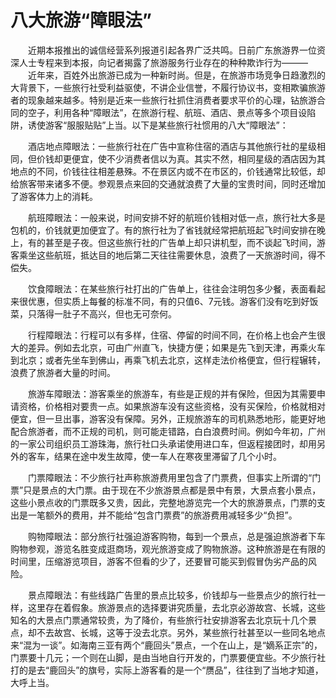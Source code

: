 # 八大旅游“障眼法”  

&emsp;&emsp;近期本报推出的诚信经营系列报道引起各界广泛共鸣。日前广东旅游界一位资深人士专程来到本报，向记者揭露了旅游服务行业存在的种种欺诈行为———  
&emsp;&emsp;近年来，百姓外出旅游已成为一种新时尚。但是，在旅游市场竞争日趋激烈的大背景下，一些旅行社受利益驱使，不讲企业信誉，不履行协议书，变相欺骗旅游者的现象越来越多。特别是近来一些旅行社抓住消费者要求平价的心理，钻旅游合同的空子，利用各种“障眼法”，在旅游行程、航班、酒店、景点等多个项目设陷阱，诱使游客“服服贴贴”上当。以下是某些旅行社惯用的八大“障眼法”：  

&emsp;&emsp;酒店地点障眼法：一些旅行社在广告中宣称住宿的酒店与其他旅行社的星级相同，但价钱却更便宜，使不少消费者信以为真。其实不然，相同星级的酒店因为其地点的不同，价钱往往相差悬殊。不在景区内或不在市区的，价钱通常比较低，却给旅客带来诸多不便。参观景点来回的交通就浪费了大量的宝贵时间，同时还增加了游客体力上的消耗。  

&emsp;&emsp;航班障眼法：一般来说，时间安排不好的航班价钱相对低一点，旅行社大多是包机的，价钱就更加便宜了。有的旅行社为了省钱就经常把航班起飞时间安排在晚上，有的甚至是子夜。但这些旅行社的广告单上却只讲机型，而不谈起飞时间，游客乘坐这些航班，抵达目的地后第二天往往需要休息，浪费了一天旅游时间，得不偿失。  

&emsp;&emsp;饮食障眼法：在某些旅行社打出的广告单上，往往会注明包多少餐，表面看起来很优惠，但实质上每餐的标准不同，有的只值6、7元钱。游客们没有吃到好饭菜，只落得一肚子不高兴，但也无可奈何。  

&emsp;&emsp;行程障眼法：行程可以有多样，住宿、停留的时间不同，在价格上也会产生很大的差异。例如去北京，可由广州直飞，快捷方便；如果是先飞到天津，再乘火车到北京；或者先坐车到佛山，再乘飞机去北京，这样走法价格便宜，但行程辗转，浪费了旅游者大量的时间。  

&emsp;&emsp;旅游车障眼法：游客乘坐的旅游车，有些是正规的并有保险，但因为其需要申请资格，价格相对要贵一点。如果旅游车没有这些资格，没有买保险，价格就相对便宜，但一旦出事，游客没有保障。另外，正规旅游车的司机熟悉地形，能更好地配合旅游者，而不正规的司机，则可能走错路，白白浪费时间。例如今年初，广州的一家公司组织员工游珠海，旅行社口头承诺使用进口车，但返程接团时，却用另外的客车，结果在途中发生故障，使一车人在寒夜里滞留了几个小时。  

&emsp;&emsp;门票障眼法：不少旅行社声称旅游费用里包含了门票费，但事实上所谓的“门票”只是景点的大门票。由于现在不少旅游景点都是景中有景，大景点套小景点，这些小景点收的门票既多又贵，因此，完整地游览完一个大的旅游景点，门票的支出是一笔额外的费用，并不能给“包含门票费”的旅游费用减轻多少“负担”。  

&emsp;&emsp;购物障眼法：部分旅行社强迫游客购物，每到一个景点，总是强迫旅游者下车购物参观，游览名胜变成逛商场，观光旅游变成了购物旅游。这种旅游是在有限的时间里，压缩游览项目，游客不但看的少了，还要冒可能买到假冒伪劣产品的风险。  

&emsp;&emsp;景点障眼法：有些线路广告里的景点比较多，价钱却与一些景点少的旅行社一样，这里存在着假象。旅游景点的选择要讲究质量，去北京必游故宫、长城，这些知名的大景点门票通常较贵，为了降价，有些旅行社安排游客去北京玩十几个景点，却不去故宫、长城，这等于没去北京。另外，某些旅行社甚至以一些同名地点来“混为一谈”。如海南三亚有两个“鹿回头”景点，一个在山上，是“嫡系正宗”的，门票要十几元；一个则在山脚，是由当地自行开发的，门票要便宜些。不少旅行社打的是去“鹿回头”的旗号，实际上游客看的是一个“赝品”，往往到了当地才知道，大呼上当。  
